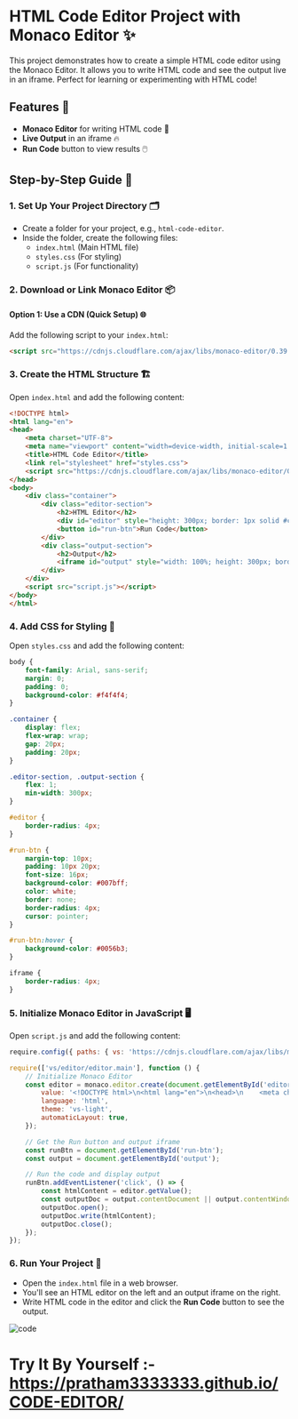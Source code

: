 # HTML Code Editor Project with Monaco Editor ✨

This project demonstrates how to create a simple HTML code editor using the Monaco Editor. It allows you to write HTML code and see the output live in an iframe. Perfect for learning or experimenting with HTML code!

## Features 🚀
- **Monaco Editor** for writing HTML code 📝
- **Live Output** in an iframe 🔥
- **Run Code** button to view results 🖱️

## Step-by-Step Guide 📜

### 1. Set Up Your Project Directory 🗂️
- Create a folder for your project, e.g., `html-code-editor`.
- Inside the folder, create the following files:
  - `index.html` (Main HTML file)
  - `styles.css` (For styling)
  - `script.js` (For functionality)

### 2. Download or Link Monaco Editor 📦

#### Option 1: Use a CDN (Quick Setup) 🌐
Add the following script to your `index.html`:

```html
<script src="https://cdnjs.cloudflare.com/ajax/libs/monaco-editor/0.39.0/min/vs/loader.min.js"></script>
```


### 3. Create the HTML Structure 🏗️
Open `index.html` and add the following content:

```html
<!DOCTYPE html>
<html lang="en">
<head>
    <meta charset="UTF-8">
    <meta name="viewport" content="width=device-width, initial-scale=1.0">
    <title>HTML Code Editor</title>
    <link rel="stylesheet" href="styles.css">
    <script src="https://cdnjs.cloudflare.com/ajax/libs/monaco-editor/0.39.0/min/vs/loader.min.js"></script>
</head>
<body>
    <div class="container">
        <div class="editor-section">
            <h2>HTML Editor</h2>
            <div id="editor" style="height: 300px; border: 1px solid #ccc;"></div>
            <button id="run-btn">Run Code</button>
        </div>
        <div class="output-section">
            <h2>Output</h2>
            <iframe id="output" style="width: 100%; height: 300px; border: 1px solid #ccc;"></iframe>
        </div>
    </div>
    <script src="script.js"></script>
</body>
</html>
```

### 4. Add CSS for Styling 🎨
Open `styles.css` and add the following content:

```css
body {
    font-family: Arial, sans-serif;
    margin: 0;
    padding: 0;
    background-color: #f4f4f4;
}

.container {
    display: flex;
    flex-wrap: wrap;
    gap: 20px;
    padding: 20px;
}

.editor-section, .output-section {
    flex: 1;
    min-width: 300px;
}

#editor {
    border-radius: 4px;
}

#run-btn {
    margin-top: 10px;
    padding: 10px 20px;
    font-size: 16px;
    background-color: #007bff;
    color: white;
    border: none;
    border-radius: 4px;
    cursor: pointer;
}

#run-btn:hover {
    background-color: #0056b3;
}

iframe {
    border-radius: 4px;
}
```

### 5. Initialize Monaco Editor in JavaScript 🖥️
Open `script.js` and add the following content:

```javascript
require.config({ paths: { vs: 'https://cdnjs.cloudflare.com/ajax/libs/monaco-editor/0.39.0/min/vs' } });

require(['vs/editor/editor.main'], function () {
    // Initialize Monaco Editor
    const editor = monaco.editor.create(document.getElementById('editor'), {
        value: '<!DOCTYPE html>\n<html lang="en">\n<head>\n    <meta charset="UTF-8">\n    <title>Document</title>\n</head>\n<body>\n\n</body>\n</html>',
        language: 'html',
        theme: 'vs-light',
        automaticLayout: true,
    });

    // Get the Run button and output iframe
    const runBtn = document.getElementById('run-btn');
    const output = document.getElementById('output');

    // Run the code and display output
    runBtn.addEventListener('click', () => {
        const htmlContent = editor.getValue();
        const outputDoc = output.contentDocument || output.contentWindow.document;
        outputDoc.open();
        outputDoc.write(htmlContent);
        outputDoc.close();
    });
});
```

### 6. Run Your Project 🚀
- Open the `index.html` file in a web browser.
- You'll see an HTML editor on the left and an output iframe on the right.
- Write HTML code in the editor and click the **Run Code** button to see the output.



![code](https://github.com/user-attachments/assets/ff9b6f18-cb5d-4415-a786-616e2de0da05)

# Try It By Yourself :- https://pratham3333333.github.io/CODE-EDITOR/

